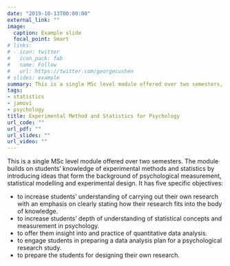 ```yaml
---
date: "2019-10-13T00:00:00"
external_link: ""
image:
  caption: Example slide 
  focal_point: Smart
# links:
# - icon: twitter
#   icon_pack: fab
#   name: Follow
#   url: https://twitter.com/georgecushen
# slides: example
summary: This is a single MSc level module offered over two semesters, introducing ideas that form the background of psychological measurement, statistical modelling and experimental design. 
tags:
- statistics
- jamovi
- psychology
title: Experimental Method and Statistics for Psychology
url_code: ""
url_pdf: ""
url_slides: ""
url_video: ""
---
```

This is a single MSc level module offered over two semesters. The module builds on students’ knowledge of experimental methods and statistics by introducing ideas that form the background of psychological measurement, statistical modelling and experimental design. It has five specific objectives:

* to increase students’ understanding of carrying out their own research with an emphasis on clearly stating how their research fits into the body of knowledge.<br>
* to increase students’ depth of understanding of statistical concepts and measurement in psychology. <br>
*	to offer them insight into and practice of quantitative data analysis. <br>
*	to engage students in preparing a data analysis plan for a psychological research study. <br>
*	to prepare the students for designing their own research.

